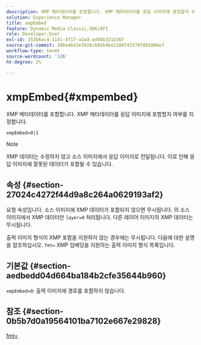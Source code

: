 ```yaml
---
description: XMP 메타데이터를 포함합니다. XMP 메타데이터를 응답 이미지에 포함할지 여부를 지정합니다.
solution: Experience Manager
title: xmpEmbed
feature: Dynamic Media Classic,SDK/API
role: Developer,User
exl-id: 353b6ac4-1141-4f17-a3ad-ad48b321b36f
source-git-commit: 206e4643e3926cb85b4be2189743578f88180be7
workflow-type: tm+mt
source-wordcount: '126'
ht-degree: 2%

---
```


# xmpEmbed{#xmpembed}

XMP 메타데이터를 포함합니다. XMP 메타데이터를 응답 이미지에 포함할지 여부를 지정합니다.

`xmpEmbed=0|1`

>[!NOTE]
>
>XMP 데이터는 수정하지 않고 소스 이미지에서 응답 이미지로 전달됩니다. 이로 인해 응답 이미지에 잘못된 데이터가 포함될 수 있습니다.

## 속성 {#section-27024c4272f44d9a8c264a0629193af2}

요청 속성입니다. 소스 이미지에 XMP 데이터가 포함되지 않으면 무시됩니다. 의 소스 이미지에서 XMP 데이터만 `layer=0` 처리됩니다. 다른 레이어 이미지의 XMP 데이터는 무시됩니다.

출력 이미지 형식이 XMP 포함을 지원하지 않는 경우에는 무시됩니다. 다음에 대한 설명을 참조하십시오. `fmt=` XMP 임베딩을 지원하는 출력 이미지 형식 목록입니다.

## 기본값 {#section-aedbedd04d664ba184b2cfe35644b960}

`xmpEmbed=0`: 출력 이미지에 경로를 포함하지 않습니다.

## 참조 {#section-0b5b7d0a19564101ba7102e667e29828}

[fmt=](../../../../../is-api/http-ref/image-serving-api-ref/c-http-protocol-reference/c-command-reference/r-is-http-fmt.md#reference-cdf10043423b45ba9fe15157fb3ae37a)
